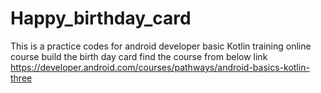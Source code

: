 # Happy_birthday_card
This is a practice codes for android developer basic Kotlin training online course build the birth day card 
 find the course from below link
 https://developer.android.com/courses/pathways/android-basics-kotlin-three
